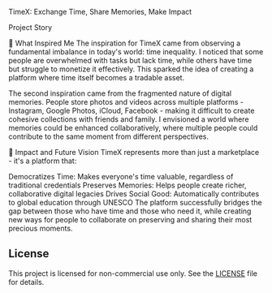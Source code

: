 TimeX: Exchange Time, Share Memories, Make Impact

Project Story

🌟 What Inspired Me
The inspiration for TimeX came from observing a fundamental imbalance in today's world: time inequality. I noticed that some people are overwhelmed with tasks but lack time, while others have time but struggle to monetize it effectively. This sparked the idea of creating a platform where time itself becomes a tradable asset.

The second inspiration came from the fragmented nature of digital memories. People store photos and videos across multiple platforms - Instagram, Google Photos, iCloud, Facebook - making it difficult to create cohesive collections with friends and family. I envisioned a world where memories could be enhanced collaboratively, where multiple people could contribute to the same moment from different perspectives.

🎯 Impact and Future Vision
TimeX represents more than just a marketplace - it's a platform that:

Democratizes Time: Makes everyone's time valuable, regardless of traditional credentials
Preserves Memories: Helps people create richer, collaborative digital legacies
Drives Social Good: Automatically contributes to global education through UNESCO
The platform successfully bridges the gap between those who have time and those who need it, while creating new ways for people to collaborate on preserving and sharing their most precious moments.

## License
This project is licensed for non-commercial use only. See the [LICENSE](./LICENSE) file for details.
